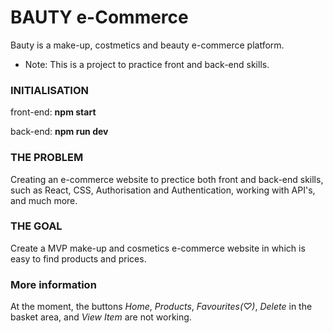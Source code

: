 
# BAUTY e-Commerce

Bauty is a make-up, costmetics and beauty e-commerce platform. 

* Note: This is a project to practice front and back-end skills. 

### INITIALISATION

front-end: **npm start**

back-end: **npm run dev**

### THE PROBLEM 
Creating an e-commerce website to prectice both front and back-end skills, such as React, CSS, Authorisation and Authentication, working with API's, and much more. 

### THE GOAL
Create a MVP make-up and cosmetics e-commerce website in which is easy to find products and prices.

### More information
At the moment, the buttons *Home*, *Products*, *Favourites(♡)*, *Delete* in the basket area, and *View Item* are not working. 
